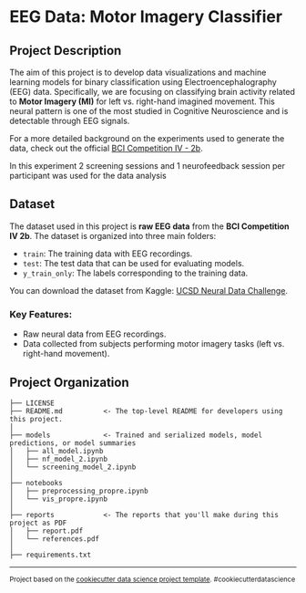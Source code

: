EEG Data: Motor Imagery Classifier 
==============================

## Project Description

The aim of this project is to develop data visualizations and machine learning models for binary classification using Electroencephalography (EEG) data. Specifically, we are focusing on classifying brain activity related to **Motor Imagery (MI)** for left vs. right-hand imagined movement. This neural pattern is one of the most studied in Cognitive Neuroscience and is detectable through EEG signals.

For a more detailed background on the experiments used to generate the data, check out the official [BCI Competition IV - 2b](http://www.bbci.de/competition/iv/desc_2b.pdf).

In this experiment 2 screening sessions and 1 neurofeedback session per participant was used for the data analysis

## Dataset
The dataset used in this project is **raw EEG data** from the **BCI Competition IV 2b**. The dataset is organized into three main folders:
- `train`: The training data with EEG recordings.
- `test`: The test data that can be used for evaluating models.
- `y_train_only`: The labels corresponding to the training data.

You can download the dataset from Kaggle: [UCSD Neural Data Challenge](https://www.kaggle.com/competitions/ucsd-neural-data-challenge/data).

### Key Features:
- Raw neural data from EEG recordings.
- Data collected from subjects performing motor imagery tasks (left vs. right-hand movement).

Project Organization
------------

    ├── LICENSE
    ├── README.md          <- The top-level README for developers using this project.
    │
    ├── models             <- Trained and serialized models, model predictions, or model summaries
    │   ├── all_model.ipynb
    │   ├── nf_model_2.ipynb
    │   └── screening_model_2.ipynb
    │
    ├── notebooks          
    │   ├── preprocessing_propre.ipynb
    │   └── vis_propre.ipynb
    │
    ├── reports            <- The reports that you'll make during this project as PDF
    │   ├── report.pdf
    │   └── references.pdf
    │
    ├── requirements.txt


--------

<p><small>Project based on the <a target="_blank" href="https://drivendata.github.io/cookiecutter-data-science/">cookiecutter data science project template</a>. #cookiecutterdatascience</small></p>
